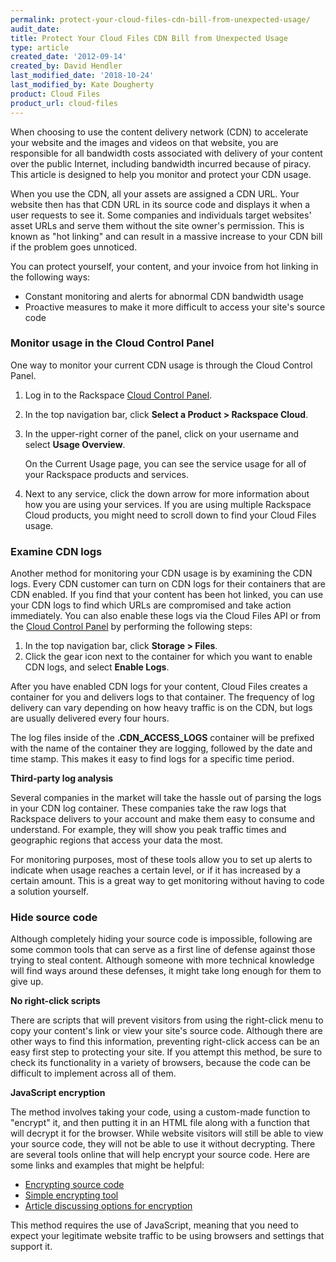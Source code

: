 ```yaml
---
permalink: protect-your-cloud-files-cdn-bill-from-unexpected-usage/
audit_date:
title: Protect Your Cloud Files CDN Bill from Unexpected Usage
type: article
created_date: '2012-09-14'
created_by: David Hendler
last_modified_date: '2018-10-24'
last_modified_by: Kate Dougherty
product: Cloud Files
product_url: cloud-files
---
```


When choosing to use the content delivery network (CDN) to
accelerate your website and the images and videos on that website, you
are responsible for all bandwidth costs associated with delivery of your
content over the public Internet, including bandwidth incurred because
of piracy. This article is designed to help you monitor and
protect your CDN usage.

When you use the CDN, all your assets are assigned a CDN URL. Your
website then has that CDN URL in its source code and displays it
when a user requests to see it. Some companies and
individuals target websites' asset URLs and serve them without the site
owner's permission. This is known as "hot linking" and can
result in a massive increase to your CDN bill if the problem goes
unnoticed.

You can protect yourself, your content, and your invoice from hot
linking in the following ways:

- Constant monitoring and alerts for abnormal CDN bandwidth usage
- Proactive measures to make it more difficult to access your site's
source code

### Monitor usage in the Cloud Control Panel

One way to monitor your current CDN usage is through the Cloud Control
Panel.

1.  Log in to the Rackspace [Cloud Control Panel](https://login.rackspace.com/).

2.  In the top navigation bar, click **Select a Product > Rackspace Cloud**.

3.  In the upper-right corner of the panel, click on your username and select
    **Usage Overview**.

    On the Current Usage page, you can see the service usage for all of
    your Rackspace products and services.

4.  Next to any service, click the down arrow for more information about
    how you are using your services. If you are using multiple Rackspace
    Cloud products, you might need to scroll down to find your Cloud
    Files usage.

### Examine CDN logs

Another method for monitoring your CDN usage is by examining the CDN
logs. Every CDN customer can turn on CDN logs for their containers that
are CDN enabled. If you find that your content has been hot linked, you
can use your CDN logs to find which URLs are compromised and take action
immediately. You can also enable these logs via the Cloud Files API or
from the [Cloud Control Panel](https://login.rackspace.com/) by
performing the following steps:

1. In the top navigation bar, click **Storage > Files**.
2. Click the gear icon next to the container for which you want to
enable CDN logs, and select **Enable Logs**.

After you have enabled CDN logs for your content, Cloud Files creates a
container for you and delivers logs to that container. The frequency of
log delivery can vary depending on how heavy traffic is on the CDN, but
logs are usually delivered every four hours.

The log files inside of the **.CDN_ACCESS_LOGS** container will be
prefixed with the name of the container they are logging, followed by
the date and time stamp. This makes it easy to find logs for a specific
time period.

**Third-party log analysis**

Several companies in the market will take the hassle out of parsing the
logs in your CDN log container. These companies take the raw logs that
Rackspace delivers to your account and make them easy to consume and
understand. For example, they will show you peak traffic times and
geographic regions that access your data the most.

For monitoring purposes, most of these tools allow you to set up alerts
to indicate when usage reaches a certain level, or if it has increased
by a certain amount. This is a great way to get monitoring without
having to code a solution yourself.

### Hide source code

Although completely hiding your source code is impossible, following are
some common tools that can serve as a first line of defense against
those trying to steal content. Although someone with more technical
knowledge will find ways around these defenses, it might take long
enough for them to give up.

**No right-click scripts**

There are scripts that will prevent visitors from using the right-click
menu to copy your content's link or view your site's source code.
Although there are other ways to find this information, preventing
right-click access can be an easy first step to protecting your site.
If you attempt this method, be sure to check its functionality in a
variety of browsers, because the code can be difficult to implement
across all of them.

**JavaScript encryption**

The method involves taking your code, using a custom-made function to
"encrypt" it, and then putting it in an HTML file along with a function
that will decrypt it for the browser. While website visitors will still
be able to view your source code, they will not be able to use it
without decrypting.  There are several tools online that will help
encrypt your source code.  Here are some links and examples that might
be helpful:

-   [Encrypting source code](https://www.blackbeltcoder.com/Articles/mfc/encrypting-source-code)
-   [Simple encrypting tool](https://www.webtoolhub.com/tn561359-html-encrypter.aspx)<span> </span>
-   [Article discussing options for encryption](https://www.htmlguard.com/articles/about-html-source-code-encryption/)

This method requires the use of JavaScript, meaning that you need to
expect your legitimate website traffic to be using browsers and settings
that support it.
